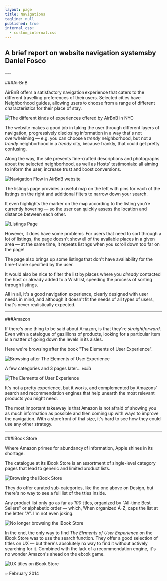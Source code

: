 ```yaml
---
layout: page
title: Navigations
tagline: null
published: true
internal_css: 
  - custom_internal.css
---
```


<h2><span class="break comma">A brief report on website navigation systems</span>by Daniel Fosco</h2>
---

###AirBnB

AirBnB offers a satisfactory navigation experience that caters to the different travelling preferences of their users. Selected cities have Neighborhood guides, allowing users to choose from a range of different characteristics for their place of stay.

![The different kinds of experiences offered by AirBnB in NYC](http://i.imgur.com/nLKTOSv.png)

The website makes a good job in taking the user through different layers of navigation, progressively disclosing information in a way that's not overwhelming — e.g. you can choose a *trendy* neighborhood, but not a *trendy* neighborhood in a *trendy* city, because frankly, that could get pretty confusing.

Along the way, the site presents fine-crafted descriptions and photographs about the selected neighborhood, as well as Hosts' testimonials: all aiming to inform the user, increase trust and boost conversions.

![Navigation Flow in AirBnB website](http://i.imgur.com/iIPrl3e.png)

The listings page provides a useful map on the left with pins for each of the listings on the right and additional filters to narrow down your search. 


It even highlights the marker on the map according to the listing you're currently hovering — so the user can quickly assess the location and distance between each other.

![Listings Page](http://i.imgur.com/7hdnaCK.png)

However, it does have some problems. For users that need to sort through a lot of listings, the page doesn't show all of the available places in a given area — at the same time, it repeats listings when you scroll down too far on the page!

The page also brings up some listings that don't have availability for the time-frame specified by the user. 

It would also be nice to filter the list by places where you *already* contacted the host or already added to a Wishlist, speeding the process of sorting through listings.

All in all, it's a good navigation experience, clearly designed with user needs in mind, and although it doesn't fit the needs of all types of users, that's never realistically expected.

---

###Amazon

If there's one thing to be said about Amazon, is that they're *straightforward*. Even with a catalogue of gazillions of products, looking for a particular item is a matter of going down the levels in its aisles. 

Here we're browsing after the book "The Elements of User Experience".

![Browsing after The Elements of User Experience](http://i.imgur.com/1iL9bVM.png)

A few categories and 3 pages later... *voilà*

![The Elements of User Experience](http://i.imgur.com/DoUrq8d.png)

It's not a pretty experience, but it works, and complemented by Amazons' search and recommendation engines that help unearth the most relevant products you might need.

The most important takeaway is that Amazon is not afraid of showing you as much information as possible and then coming up with ways to improve the navigation. With a storefront of that size, it's hard to see how they could use any other strategy.

---

###iBook Store

Where Amazon primes for abundancy of information, Apple shines in its shortage.


The catalogue at its iBook Store is an assortment of single-level category pages that lead to generic and limited product lists.

![Browsing the iBook Store](http://i.imgur.com/mKDrolR.jpg)

They do offer curated sub-categories, like the one above on Design, but there's no way to see a full list of the titles inside. 


Any product list only go as far as *100* titles, organized by "All-time Best Sellers" or alphabetic order — which, When organized A-Z, caps the list at the letter "A". I'm not even joking.

![No longer browsing the iBook Store](http://i.imgur.com/7IEuTby.png)

In the end, the only way to find *The Elements of User Experience* on the iBook Store was to use the search function. They offer a good selection of titles on UX — but there's absolutely no way to find it without actively searching for it. Combined with the lack of a recommendation engine, it's no wonder Amazon's ahead on the ebook game.

![UX titles on iBook Store](http://i.imgur.com/TfXLmZC.png)

~ February 2014